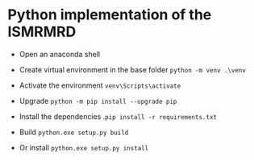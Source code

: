 # Python implementation of the ISMRMRD

 - Open an anaconda shell
 - Create virtual environment in the base folder
  `python -m venv .\venv`

 - Activate the environment
  `venv\Scripts\activate`

 - Upgrade
  `python -m pip install --upgrade pip`

 - Install the dependencies
 .`pip install -r requirements.txt`

 - Build
  `python.exe setup.py build`

 - Or install
  `python.exe setup.py install`


